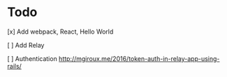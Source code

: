 Todo
====

[x] Add webpack, React, Hello World

[ ] Add Relay

[ ] Authentication http://mgiroux.me/2016/token-auth-in-relay-app-using-rails/
